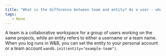 ```yaml
---
title: "What is the difference between team and entity? As a user - what does entity mean for me?"
tags:
   - None
---
```


A team is a collaborative workspace for a group of users working on the same projects, while an entity refers to either a username or a team name. When you log runs in W&B, you can set the entity to your personal account or a team account `wandb.init(entity="example-team")`.